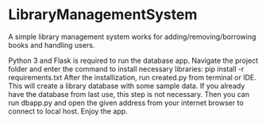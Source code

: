# LibraryManagementSystem
A simple library management system works for adding/removing/borrowing books and handling users.

Python 3 and Flask is required to run the database app. 
Navigate the project folder and enter the command to install necessary libraries:
pip install -r requirements.txt
After the installization, run created.py from terminal or IDE. This will create a library database with some sample data. If you already have the database from last use, this step is not necessary.
Then you can run dbapp.py and open the given address from your internet browser to connect to local host.
Enjoy the app. 
